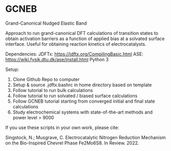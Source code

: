 # GCNEB
Grand-Canonical Nudged Elastic Band 

Approach to run grand-canonical DFT calculations of transition states to obtain activation barriers as a function of applied bias at a solvated surface interface. Useful for obtaining reaction kinetics of electrocatalysts. 

Dependencies:
JDFTx: https://jdftx.org/CompilingBasic.html 
ASE: https://wiki.fysik.dtu.dk/ase/install.html
Python 3

Setup: 
1. Clone Github Repo to computer
2. Setup & source .jdftx.bashrc in home directory based on template
3. Follow tutorial to run bulk calculations
4. Follow tutorial to run solvated / biased surface calculations
5. Follow GCNEB tutorial starting from converged initial and final state calculations
6. Study electrochemical systems with state-of-the-art methods and power level > 9000

If you use these scripts in your own work, please cite: 

Singstock, N.; Musgrave, C. Electrocatalytic Nitrogen Reduction Mechanism on the Bio-Inspired Chevrel Phase Fe2Mo6S8. In Review. 2022.
